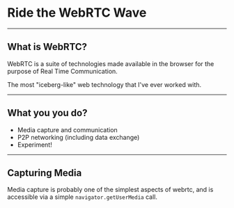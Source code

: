 # Ride the WebRTC Wave

---

## What is WebRTC?

WebRTC is a suite of technologies made available in the browser for the purpose of Real Time Communication.

The most "iceberg-like" web technology that I've ever worked with.

---

## What you you do?

- Media capture and communication
- P2P networking (including data exchange)
- Experiment!

---

## Capturing Media

Media capture is probably one of the simplest aspects of webrtc, and is accessible via a simple `navigator.getUserMedia` call.